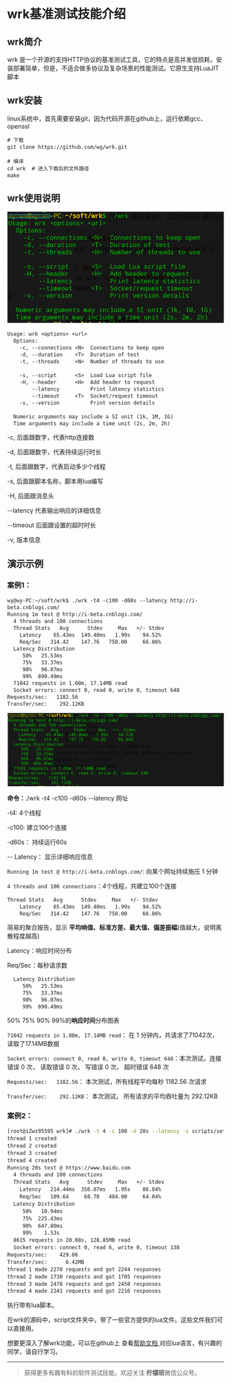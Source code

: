 # wrk基准测试技能介绍

## wrk简介

wrk 是一个开源的支持HTTP协议的基准测试工具，它的特点是高并发低损耗，安装部署简单，但是，不适合做多协议及复杂场景的性能测试。它原生支持LuaJIT脚本

## wrk安装

linux系统中，首先需要安装git，因为代码开源在github上，运行依赖gcc、openssl

```shell
# 下载
git clone https://github.com/wg/wrk.git

# 编译
cd wrk	# 进入下载后的文件路径
make
```

## wrk使用说明

![20200422113428](image/20200422113428.png)

```shell
Usage: wrk <options> <url>                            
  Options:                                            
    -c, --connections <N>  Connections to keep open   
    -d, --duration    <T>  Duration of test           
    -t, --threads     <N>  Number of threads to use   
                                                      
    -s, --script      <S>  Load Lua script file       
    -H, --header      <H>  Add header to request      
        --latency          Print latency statistics   
        --timeout     <T>  Socket/request timeout     
    -v, --version          Print version details      
                                                      
  Numeric arguments may include a SI unit (1k, 1M, 1G)
  Time arguments may include a time unit (2s, 2m, 2h)
```

-c,  后面跟数字，代表http连接数

-d, 后面跟数字，代表持续运行时长

-t, 后面跟数字，代表启动多少个线程

-s, 后面跟脚本名称，脚本用lua编写

-H, 后面跟消息头

--latency	代表输出响应的详细信息

--timeout  后面跟设置的超时时长

-v, 版本信息

## 演示示例

### 案例1：

```shell
wy@wy-PC:~/soft/wrk$ ./wrk -t4 -c100 -d60s --latency http://i-beta.cnblogs.com/
Running 1m test @ http://i-beta.cnblogs.com/
  4 threads and 100 connections
  Thread Stats   Avg      Stdev     Max   +/- Stdev
    Latency    65.43ms  149.40ms   1.99s    94.52%
    Req/Sec   314.42    147.76   750.00     66.86%
  Latency Distribution
     50%   25.53ms
     75%   33.37ms
     90%   96.07ms
     99%  890.49ms
  71042 requests in 1.00m, 17.14MB read
  Socket errors: connect 0, read 0, write 0, timeout 648
Requests/sec:   1182.56
Transfer/sec:    292.12KB

```

![20200422114520](image/20200422114520.png)



**命令：**./wrk -t4 -c100 -d60s --latency 网址

-t4: 4个线程

-c100: 建立100个连接

-d60s： 持续运行60s

-- Latency： 显示详细响应信息



`Running 1m test @ http://i-beta.cnblogs.com/`: 向某个网址持续施压 1 分钟

`4 threads and 100 connections`：4个线程，共建立100个连接

```shell
Thread Stats   Avg      Stdev     Max   +/- Stdev
    Latency    65.43ms  149.40ms   1.99s    94.52%
    Req/Sec   314.42    147.76   750.00     66.86%
```

简易的聚合报告，显示 **平均响值、标准方差、最大值、偏差振幅**(值越大，说明离散程度越高)

Latency：响应时间分布

Req/Sec：每秒请求数

```shell
  Latency Distribution
     50%   25.53ms
     75%   33.37ms
     90%   96.07ms
     99%  890.49ms
```

50%  75%  90%  99%的**响应时间**分布图表

`71042 requests in 1.00m, 17.14MB read`： 在 1 分钟内，共请求了71042次，读取了17.14MB数据

`Socket errors: connect 0, read 0, write 0, timeout 648`：本次测试，连接错误 0 次， 读取错误 0 次， 写错误 0 次， 超时错误 648 次

`Requests/sec:   1182.56`： 本次测试，所有线程平均每秒 1182.56 次请求

`Transfer/sec:    292.12KB`： 本次测试， 所有请求的平均吞吐量为 292.12KB

### 案例2：

```sh
[root@iZwz95595 wrk]# ./wrk -t 4 -c 100 -d 20s --latency -s scripts/setup.lua https://www.baidu.com
thread 1 created
thread 2 created
thread 3 created
thread 4 created
Running 20s test @ https://www.baidu.com
  4 threads and 100 connections
  Thread Stats   Avg      Stdev     Max   +/- Stdev
    Latency   214.44ms  356.07ms   1.95s    86.84%
    Req/Sec   109.64     68.70   484.00     64.04%
  Latency Distribution
     50%   10.94ms
     75%  225.43ms
     90%  647.80ms
     99%    1.53s
  8615 requests in 20.08s, 128.85MB read
  Socket errors: connect 0, read 6, write 0, timeout 138
Requests/sec:    429.06
Transfer/sec:      6.42MB
thread 1 made 2270 requests and got 2244 responses
thread 2 made 1730 requests and got 1705 responses
thread 3 made 2478 requests and got 2450 responses
thread 4 made 2241 requests and got 2216 responses

```

执行带有lua脚本。

在wrk的源码中，script文件夹中，带了一些官方提供的lua文件。这些文件我们可以直接用。



想要更深入了解wrk功能，可以在github上 查看<a href=https://github.com/wg/wrk/blob/master/README.md>帮助文档 </a>  对应lua语言，有兴趣的同学，请自行学习。



---

> 获得更多有趣有料的软件测试技能，欢迎关注 **柠檬班**微信公众号。
